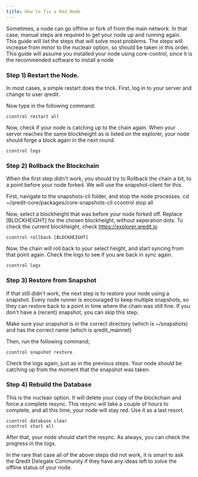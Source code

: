 ```yaml
---
title: How to fix a Red Node
---
```


Sometimes, a node can go offline or fork of from the main network. In that case, manual steps are required to get your node up and running again. This guide will list the steps that will solve most problems. The steps will increase from minor to the nucleair option, so should be taken in this order.
This guide will assume you installed your node using core-control, since it is the recommended software to install a node

### Step 1) Restart the Node.

In most cases, a simple restart does the trick. First, log in to your server and change to user qredit.

Now type in the following command:
```
ccontrol restart all
```

Now, check if your node is catching up to the chain again. When your server reaches the same blockheight as is listed on the explorer, your node should forge a block again in the next round.
```
ccontrol logs
```

### Step 2) Rollback the Blockchain

When the first step didn't work, you should try to Rollback the chain a bit, to a point before your node forked. We will use the snapshot-client for this.

First, navigate to the snapshots-cli folder, and stop the node processes. 
cd ~/qredit-core/packages/core-snapshots-cli
ccontrol stop all

Now, select a blockheight that was before your node forked off. Replace [BLOCKHEIGHT] for the chosen blockheight, without seperation dots. To check the current blockheight, check https://explorer.qredit.io
```
ccontrol rollback [BLOCKHEIGHT]
```

Now, the chain will roll back to your select height, and start syncing from that point again. Check the logs to see if you are back in sync again.
```
ccontrol logs
```

### Step 3) Restore from Snapshot

If that still didn't work, the next step is to restore your node using a snapshot. Every node runner is encouraged to keep multiple snapshots, so they can restore back to a point in time where the chain was still fine.
If you don't have a (recent) snapshot, you can skip this step.

Make sure your snapshot is in the correct directory (which is ~/snapshots) and has the correct name (which is qredit_mainnet)

Then, run the following command;
```
ccontrol snapshot restore
```

Check the logs again, just as in the previous steps. Your node should be catching up from the moment that the snapshot was taken.

### Step 4) Rebuild the Database

This is the nucleair option. It will delete your copy of the blockchain and force a complete resync. This resync will take a couple of hours to complete, and all this time, your node will stay red. Use it as a last resort.
```
ccontrol database clear
ccontrol start all
```

After that, your node should start the resync. As always, you can check the progress in the logs.

In the rare that case all of the above steps did not work, it is smart to ask the Qredit Delegate Community if they have any ideas left to solve the offline status of your node.